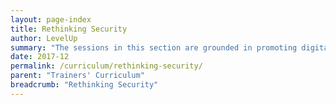 ```yaml
---
layout: page-index
title: Rethinking Security
author: LevelUp
summary: "The sessions in this section are grounded in promoting digital autonomy - the idea that tools and technology don’t have magic superpowers over us, and that we are the ones who decide what we give them access to. By empowering participants to develop a personalized understanding of digital security concepts, they come away equipped with the information they need to make their own decisions about which tools and practices are best for them. "
date: 2017-12
permalink: /curriculum/rethinking-security/
parent: "Trainers' Curriculum"
breadcrumb: "Rethinking Security"
---
```

